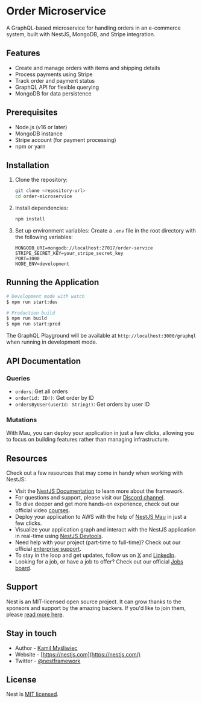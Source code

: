 # Order Microservice

A GraphQL-based microservice for handling orders in an e-commerce system, built with NestJS, MongoDB, and Stripe integration.

## Features

- Create and manage orders with items and shipping details
- Process payments using Stripe
- Track order and payment status
- GraphQL API for flexible querying
- MongoDB for data persistence

## Prerequisites

- Node.js (v16 or later)
- MongoDB instance
- Stripe account (for payment processing)
- npm or yarn

## Installation

1. Clone the repository:
   ```bash
   git clone <repository-url>
   cd order-microservice
   ```

2. Install dependencies:
   ```bash
   npm install
   ```

3. Set up environment variables:
   Create a `.env` file in the root directory with the following variables:
   ```
   MONGODB_URI=mongodb://localhost:27017/order-service
   STRIPE_SECRET_KEY=your_stripe_secret_key
   PORT=3000
   NODE_ENV=development
   ```

## Running the Application

```bash
# Development mode with watch
$ npm run start:dev

# Production build
$ npm run build
$ npm run start:prod
```

The GraphQL Playground will be available at `http://localhost:3000/graphql` when running in development mode.

## API Documentation

### Queries

- `orders`: Get all orders
- `order(id: ID!)`: Get order by ID
- `ordersByUser(userId: String!)`: Get orders by user ID

### Mutations
With Mau, you can deploy your application in just a few clicks, allowing you to focus on building features rather than managing infrastructure.

## Resources

Check out a few resources that may come in handy when working with NestJS:

- Visit the [NestJS Documentation](https://docs.nestjs.com) to learn more about the framework.
- For questions and support, please visit our [Discord channel](https://discord.gg/G7Qnnhy).
- To dive deeper and get more hands-on experience, check out our official video [courses](https://courses.nestjs.com/).
- Deploy your application to AWS with the help of [NestJS Mau](https://mau.nestjs.com) in just a few clicks.
- Visualize your application graph and interact with the NestJS application in real-time using [NestJS Devtools](https://devtools.nestjs.com).
- Need help with your project (part-time to full-time)? Check out our official [enterprise support](https://enterprise.nestjs.com).
- To stay in the loop and get updates, follow us on [X](https://x.com/nestframework) and [LinkedIn](https://linkedin.com/company/nestjs).
- Looking for a job, or have a job to offer? Check out our official [Jobs board](https://jobs.nestjs.com).

## Support

Nest is an MIT-licensed open source project. It can grow thanks to the sponsors and support by the amazing backers. If you'd like to join them, please [read more here](https://docs.nestjs.com/support).

## Stay in touch

- Author - [Kamil Myśliwiec](https://twitter.com/kammysliwiec)
- Website - [https://nestjs.com](https://nestjs.com/)
- Twitter - [@nestframework](https://twitter.com/nestframework)

## License

Nest is [MIT licensed](https://github.com/nestjs/nest/blob/master/LICENSE).
